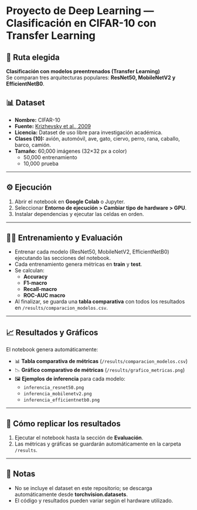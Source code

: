 # Proyecto de Deep Learning — Clasificación en CIFAR-10 con Transfer Learning

## 📌 Ruta elegida
**Clasificación con modelos preentrenados (Transfer Learning)**  
Se comparan tres arquitecturas populares: **ResNet50, MobileNetV2 y EfficientNetB0**.

## 📊 Dataset
- **Nombre:** CIFAR-10  
- **Fuente:** [Krizhevsky et al., 2009](https://www.cs.toronto.edu/~kriz/cifar.html)  
- **Licencia:** Dataset de uso libre para investigación académica.  
- **Clases (10):** avión, automóvil, ave, gato, ciervo, perro, rana, caballo, barco, camión.  
- **Tamaño:** 60,000 imágenes (32×32 px a color)  
  - 50,000 entrenamiento  
  - 10,000 prueba  

---

## ⚙️ Ejecución
1. Abrir el notebook en **Google Colab** o Jupyter.  
2. Seleccionar **Entorno de ejecución > Cambiar tipo de hardware > GPU**.  
3. Instalar dependencias y ejecutar las celdas en orden.  

---

## 🏋️‍♂️ Entrenamiento y Evaluación
- Entrenar cada modelo (ResNet50, MobileNetV2, EfficientNetB0) ejecutando las secciones del notebook.  
- Cada entrenamiento genera métricas en **train** y **test**.  
- Se calculan:  
  - **Accuracy**  
  - **F1-macro**  
  - **Recall-macro**  
  - **ROC-AUC macro**  
- Al finalizar, se guarda una **tabla comparativa** con todos los resultados en `/results/comparacion_modelos.csv`.  

---

## 📈 Resultados y Gráficos
El notebook genera automáticamente:  
- 📊 **Tabla comparativa de métricas** (`/results/comparacion_modelos.csv`)  
- 📉 **Gráfico comparativo de métricas** (`/results/grafico_metricas.png`)  
- 🖼️ **Ejemplos de inferencia** para cada modelo:  
  - `inferencia_resnet50.png`  
  - `inferencia_mobilenetv2.png`  
  - `inferencia_efficientnetb0.png`  

---

## 🚀 Cómo replicar los resultados
1. Ejecutar el notebook hasta la sección de **Evaluación**.  
2. Las métricas y gráficas se guardarán automáticamente en la carpeta `/results`.   

---

## 📎 Notas
- No se incluye el dataset en este repositorio; se descarga automáticamente desde **torchvision.datasets**.  
- El código y resultados pueden variar según el hardware utilizado.  
